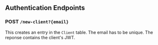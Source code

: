 ## Authentication Endpoints

### **POST** `/new-client?{email}`

This creates an entry in the `Client` table. The email has to be unique. The reponse contains the client's JWT.
